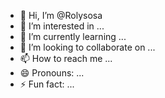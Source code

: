 - 👋 Hi, I’m @Rolysosa
- 👀 I’m interested in ...
- 🌱 I’m currently learning ...
- 💞️ I’m looking to collaborate on ...
- 📫 How to reach me ...
- 😄 Pronouns: ...
- ⚡ Fun fact: ...

<!---
Rolysosa/Rolysosa is a ✨ special ✨ repository because its `README.md` (this file) appears on your GitHub profile.
You can click the Preview link to take a look at your changes.
--->
